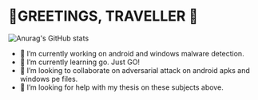 # 👋GREETINGS, TRAVELLER 👋
![Anurag's GitHub stats](https://github-readme-stats.vercel.app/api?username=Legimity&show_icons=true&theme=radical)
- 🔭 I’m currently working on android and windows malware detection.
- 🌱 I’m currently learning go. Just GO!
- 👯 I’m looking to collaborate on adversarial attack on android apks and windows pe files.
- 🤔 I’m looking for help with my thesis on these subjects above.



<!--
**Legimity/Legimity** is a ✨ _special_ ✨ repository because its `README.md` (this file) appears on your GitHub profile.

Here are some ideas to get you started:

- 🔭 I’m currently working on ...
- 🌱 I’m currently learning ...
- 👯 I’m looking to collaborate on ...
- 🤔 I’m looking for help with ...
- 💬 Ask me about ...
- 📫 How to reach me: ...
- 😄 Pronouns: ...
- ⚡ Fun fact: ...
-->

